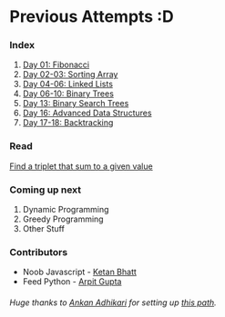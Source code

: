 # Previous Attempts :D

### Index
1. [Day 01: Fibonacci](Day01/)
2. [Day 02-03: Sorting Array](Day02-03/)
3. [Day 04-06: Linked Lists](Day04-06/)
4. [Day 06-10: Binary Trees](Day06-10/)
5. [Day 13: Binary Search Trees](Day13/)
6. [Day 16: Advanced Data Structures](Day16/) 
7. [Day 17-18: Backtracking](Day17-18/) 


### Read
[Find a triplet that sum to a given value](http://www.geeksforgeeks.org/find-a-triplet-that-sum-to-a-given-value/)

### Coming up next
1. Dynamic Programming
2. Greedy Programming
3. Other Stuff

### Contributors
* Noob Javascript - [Ketan Bhatt](https://github.com/ketanbhatt)
* Feed Python - [Arpit Gupta](https://github.com/TigerApps)


###### Huge thanks to [Ankan Adhikari](https://twitter.com/firehawk895) for setting up [this path](https://trello.com/b/LIaxkSqZ/dsa-zero-to-hero).
